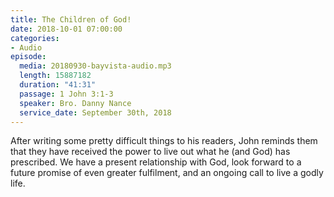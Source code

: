 ```yaml
---
title: The Children of God!
date: 2018-10-01 07:00:00
categories:
- Audio
episode:
  media: 20180930-bayvista-audio.mp3
  length: 15887182
  duration: "41:31"
  passage: 1 John 3:1-3
  speaker: Bro. Danny Nance
  service_date: September 30th, 2018
---
```

After writing some pretty difficult things to his readers, John reminds them that they have received the power to live out what he (and God) has prescribed. We have a present relationship with God, look forward to a future promise of even greater fulfilment, and an ongoing call to live a godly life.